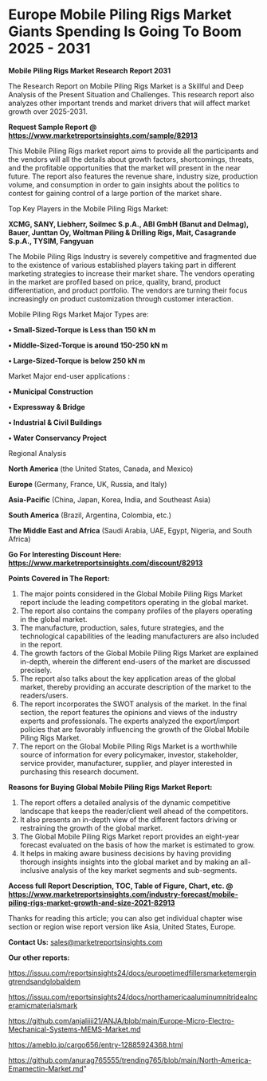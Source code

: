 # Europe Mobile Piling Rigs Market Giants Spending Is Going To Boom 2025 - 2031

<strong>Mobile Piling Rigs Market Research Report 2031</strong>

The Research Report on Mobile Piling Rigs Market is a Skillful and Deep Analysis of the Present Situation and Challenges. This research report also analyzes other important trends and market drivers that will affect market growth over 2025-2031.

<strong>Request Sample Report @ <a href=https://www.marketreportsinsights.com/sample/82913>https://www.marketreportsinsights.com/sample/82913</a></strong>

This Mobile Piling Rigs market report aims to provide all the participants and the vendors will all the details about growth factors, shortcomings, threats, and the profitable opportunities that the market will present in the near future. The report also features the revenue share, industry size, production volume, and consumption in order to gain insights about the politics to contest for gaining control of a large portion of the market share.

Top Key Players in the Mobile Piling Rigs Market:

<strong>XCMG, SANY, Liebherr, Soilmec S.p.A., ABI GmbH (Banut and Delmag), Bauer, Junttan Oy, Woltman Piling & Drilling Rigs, Mait, Casagrande S.p.A., TYSIM, Fangyuan</strong>

The Mobile Piling Rigs Industry is severely competitive and fragmented due to the existence of various established players taking part in different marketing strategies to increase their market share. The vendors operating in the market are profiled based on price, quality, brand, product differentiation, and product portfolio. The vendors are turning their focus increasingly on product customization through customer interaction.

Mobile Piling Rigs Market Major Types are:

<strong>• Small-Sized-Torque is Less than 150 kN m

• Middle-Sized-Torque is around 150-250 kN m

• Large-Sized-Torque is below 250 kN m</strong>

Market Major end-user applications :

<strong>• Municipal Construction

• Expressway & Bridge

• Industrial & Civil Buildings

• Water Conservancy Project</strong>

Regional Analysis

</u><strong><b>North America</b></strong> (the United States, Canada, and Mexico)

<strong><b>Europe </b></strong>(Germany, France, UK, Russia, and Italy)

<strong><b>Asia-Pacific</b></strong> (China, Japan, Korea, India, and Southeast Asia)

<strong><b>South America</b></strong> (Brazil, Argentina, Colombia, etc.)

<strong><b>The Middle East and Africa</b></strong> (Saudi Arabia, UAE, Egypt, Nigeria, and South Africa)

<strong>Go For Interesting Discount Here: <a href=https://www.marketreportsinsights.com/discount/82913>https://www.marketreportsinsights.com/discount/82913</a></strong>

<strong>Points Covered in The Report:</strong>
<ol>
  <li>The major points considered in the Global Mobile Piling Rigs Market report include the leading competitors operating in the global market.</li>
  <li>The report also contains the company profiles of the players operating in the global market.</li>
  <li>The manufacture, production, sales, future strategies, and the technological capabilities of the leading manufacturers are also included in the report.</li>
  <li>The growth factors of the Global Mobile Piling Rigs Market are explained in-depth, wherein the different end-users of the market are discussed precisely.</li>
  <li>The report also talks about the key application areas of the global market, thereby providing an accurate description of the market to the readers/users.</li>
  <li>The report incorporates the SWOT analysis of the market. In the final section, the report features the opinions and views of the industry experts and professionals. The experts analyzed the export/import policies that are favorably influencing the growth of the Global Mobile Piling Rigs Market.</li>
  <li>The report on the Global Mobile Piling Rigs Market is a worthwhile source of information for every policymaker, investor, stakeholder, service provider, manufacturer, supplier, and player interested in purchasing this research document.</li>
</ol>
<strong>Reasons for Buying Global Mobile Piling Rigs Market Report:</strong>

<ol>
  <li>The report offers a detailed analysis of the dynamic competitive landscape that keeps the reader/client well ahead of the competitors.</li>
  <li>It also presents an in-depth view of the different factors driving or restraining the growth of the global market.</li>
  <li>The Global Mobile Piling Rigs Market report provides an eight-year forecast evaluated on the basis of how the market is estimated to grow.</li>
  <li>It helps in making aware business decisions by having providing thorough insights insights into the global market and by making an all-inclusive analysis of the key market segments and sub-segments.</li>
</ol>
<strong>Access full Report Description, TOC, Table of Figure, Chart, etc. @ <a href=https://www.marketreportsinsights.com/industry-forecast/mobile-piling-rigs-market-growth-and-size-2021-82913>https://www.marketreportsinsights.com/industry-forecast/mobile-piling-rigs-market-growth-and-size-2021-82913</a></strong>


Thanks for reading this article; you can also get individual chapter wise section or region wise report version like Asia, United States, Europe.

<strong>Contact Us:</strong>
sales@marketreportsinsights.com

<strong>Our other reports:</strong>

<a href=https://issuu.com/reportsinsights24/docs/europetimedfillersmarketemergingtrendsandglobaldem>https://issuu.com/reportsinsights24/docs/europetimedfillersmarketemergingtrendsandglobaldem</a>

<a href=https://issuu.com/reportsinsights24/docs/northamericaaluminumnitridealnceramicmaterialsmark>https://issuu.com/reportsinsights24/docs/northamericaaluminumnitridealnceramicmaterialsmark</a>

<a href=https://github.com/anjaliiii21/ANJA/blob/main/Europe-Micro-Electro-Mechanical-Systems-MEMS-Market.md>https://github.com/anjaliiii21/ANJA/blob/main/Europe-Micro-Electro-Mechanical-Systems-MEMS-Market.md</a>

<a href=https://ameblo.jp/cargo656/entry-12885924368.html>https://ameblo.jp/cargo656/entry-12885924368.html</a>

<a href=https://github.com/anurag765555/trending765/blob/main/North-America-Emamectin-Market.md>https://github.com/anurag765555/trending765/blob/main/North-America-Emamectin-Market.md</a>"
